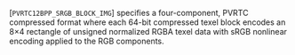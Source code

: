 [`PVRTC12BPP_SRGB_BLOCK_IMG`] specifies a four-component,
PVRTC compressed format where each 64-bit compressed texel block encodes
an 8×4 rectangle of unsigned normalized RGBA texel data with sRGB
nonlinear encoding applied to the RGB components.